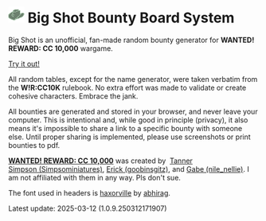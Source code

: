 # ![Big Shot BBS logo](favicon.png) Big Shot Bounty Board System

Big Shot is an unofficial, fan-made random bounty generator for **WANTED! REWARD: CC 10,000** wargame.

[Try it out!](https://bigshotbbs.github.io/)

All random tables, except for the name generator, were taken verbatim from the **W!R:CC10K** rulebook. No extra effort was made to validate or create cohesive characters. Embrace the jank.

All bounties are generated and stored in your browser, and never leave your computer. This is intentional and, while good in principle (privacy), it also means it's impossible to share a link to a specific bounty with someone else. Until proper sharing is implemented, please use screenshots or print bounties to pdf.

[**WANTED! REWARD: CC 10,000**](https://poodong.boards.net/) was created by&nbsp; [Tanner Simpson&nbsp;(Simpsominiatures)](https://linktr.ee/TannerSimpson), [Erick&nbsp;(goobinsgitz)](https://www.instagram.com/goobinsgitz/), and [Gabe&nbsp;(nile_nellie)](https://www.instagram.com/nile_nellie/). I am not affiliated with them in any way. Pls don't sue.

The font used in headers is [haxorville](https://www.abhirag.com/haxorville/) by [abhirag](https://www.abhirag.com/).

Latest update: 2025-03-12 (1.0.9.250312171907)

